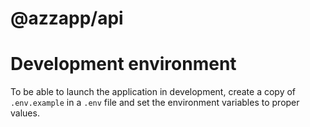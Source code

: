 # @azzapp/api

# Development environment

To be able to launch the application in development, create a copy of `.env.example` in a `.env` file and set the environment variables to proper values.